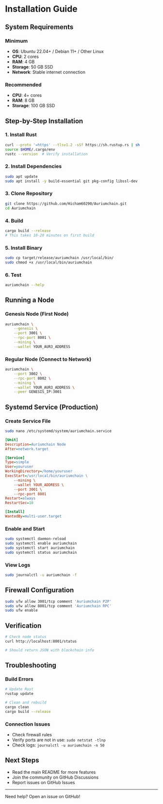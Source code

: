 # Installation Guide

## System Requirements

### Minimum
- **OS**: Ubuntu 22.04+ / Debian 11+ / Other Linux
- **CPU**: 2 cores
- **RAM**: 4 GB
- **Storage**: 50 GB SSD
- **Network**: Stable internet connection

### Recommended
- **CPU**: 4+ cores
- **RAM**: 8 GB
- **Storage**: 100 GB SSD

## Step-by-Step Installation

### 1. Install Rust
```bash
curl --proto '=https' --tlsv1.2 -sSf https://sh.rustup.rs | sh
source $HOME/.cargo/env
rustc --version  # Verify installation
```

### 2. Install Dependencies
```bash
sudo apt update
sudo apt install -y build-essential git pkg-config libssl-dev
```

### 3. Clone Repository
```bash
git clone https://github.com/Hicham60290/Auriumchain.git
cd Auriumchain
```

### 4. Build
```bash
cargo build --release
# This takes 10-20 minutes on first build
```

### 5. Install Binary
```bash
sudo cp target/release/auriumchain /usr/local/bin/
sudo chmod +x /usr/local/bin/auriumchain
```

### 6. Test
```bash
auriumchain --help
```

## Running a Node

### Genesis Node (First Node)
```bash
auriumchain \
    --genesis \
    --port 3001 \
    --rpc-port 8001 \
    --mining \
    --wallet YOUR_AUR3_ADDRESS
```

### Regular Node (Connect to Network)
```bash
auriumchain \
    --port 3002 \
    --rpc-port 8002 \
    --mining \
    --wallet YOUR_AUR3_ADDRESS \
    --peer GENESIS_IP:3001
```

## Systemd Service (Production)

### Create Service File
```bash
sudo nano /etc/systemd/system/auriumchain.service
```
```ini
[Unit]
Description=Auriumchain Node
After=network.target

[Service]
Type=simple
User=youruser
WorkingDirectory=/home/youruser
ExecStart=/usr/local/bin/auriumchain \
    --mining \
    --wallet YOUR_ADDRESS \
    --port 3001 \
    --rpc-port 8001
Restart=always
RestartSec=10

[Install]
WantedBy=multi-user.target
```

### Enable and Start
```bash
sudo systemctl daemon-reload
sudo systemctl enable auriumchain
sudo systemctl start auriumchain
sudo systemctl status auriumchain
```

### View Logs
```bash
sudo journalctl -u auriumchain -f
```

## Firewall Configuration
```bash
sudo ufw allow 3001/tcp comment 'Auriumchain P2P'
sudo ufw allow 8001/tcp comment 'Auriumchain RPC'
sudo ufw enable
```

## Verification
```bash
# Check node status
curl http://localhost:8001/status

# Should return JSON with blockchain info
```

## Troubleshooting

### Build Errors
```bash
# Update Rust
rustup update

# Clean and rebuild
cargo clean
cargo build --release
```

### Connection Issues

- Check firewall rules
- Verify ports are not in use: `sudo netstat -tlnp`
- Check logs: `journalctl -u auriumchain -n 50`

## Next Steps

- Read the main README for more features
- Join the community on GitHub Discussions
- Report issues on GitHub Issues

---

Need help? Open an issue on GitHub!
